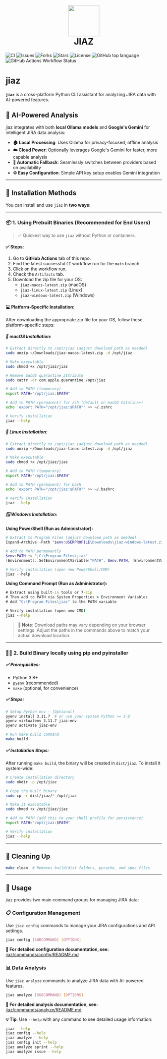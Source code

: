 <h1 align="center">
  <img src="https://raw.githubusercontent.com/sankur-codes/jiaz/main/jiaz/utils/assets/jiaz_logo.jpg" width="100" />
  <br/>
  JIAZ
</h1>
<p align="center">

  ![CI](https://github.com/sankur-codes/jiaz/actions/workflows/ci.yml/badge.svg)
  ![Issues](https://img.shields.io/github/issues/sankur-codes/jiaz?style=flat-square)
  ![Forks](https://img.shields.io/github/forks/sankur-codes/jiaz?style=flat-square)
  ![Stars](https://img.shields.io/github/stars/sankur-codes/jiaz?style=flat-square)
  ![License](https://img.shields.io/github/license/sankur-codes/jiaz?style=flat-square)
  ![GitHub top language](https://img.shields.io/github/languages/top/sankur-codes/jiaz)
  ![GitHub Actions Workflow Status](https://img.shields.io/github/actions/workflow/status/sankur-codes/jiaz/ci.yaml)

</p>

# jiaz

**`jiaz`** is a cross-platform Python CLI assistant for analyzing JIRA data with AI-powered features.

## 🤖 AI-Powered Analysis

jiaz integrates with both **local Ollama models** and **Google's Gemini** for intelligent JIRA data analysis:

- **🏠 Local Processing**: Uses Ollama for privacy-focused, offline analysis
- **☁️ Cloud Power**: Optionally leverages Google's Gemini for faster, more capable analysis
- **🔀 Automatic Fallback**: Seamlessly switches between providers based on availability
- **⚙️ Easy Configuration**: Simple API key setup enables Gemini integration

---

## 🚀 Installation Methods

You can install and use `jiaz` in **two ways**:

---

### 📦 1. Using Prebuilt Binaries (Recommended for End Users)

> ✅ Quickest way to use `jiaz` without Python or containers.

#### ✅ Steps:
1. Go to **GitHub Actions** tab of this repo.
2. Find the latest successful `CI` workflow run for the `main` branch.
3. Click on the workflow run.
4. Check the `Artifacts` tab.
5. Download the zip file for your OS:
   - `jiaz-macos-latest.zip` (macOS)
   - `jiaz-linux-latest.zip` (Linux)
   - `jiaz-windows-latest.zip` (Windows)

#### 💻 Platform-Specific Installation:

After downloading the appropriate zip file for your OS, follow these platform-specific steps:

##### 🍎 macOS Installation:

```bash
# Extract directly to /opt/jiaz (adjust download path as needed)
sudo unzip ~/Downloads/jiaz-macos-latest.zip -d /opt/jiaz

# Make executable
sudo chmod +x /opt/jiaz/jiaz

# Remove macOS quarantine attribute
sudo xattr -dr com.apple.quarantine /opt/jiaz

# Add to PATH (temporary)
export PATH="/opt/jiaz:$PATH"

# Add to PATH (permanent) for zsh (default on macOS Catalina+)
echo 'export PATH="/opt/jiaz:$PATH"' >> ~/.zshrc

# Verify installation
jiaz --help
```

##### 🐧 Linux Installation:

```bash
# Extract directly to /opt/jiaz (adjust download path as needed)
sudo unzip ~/Downloads/jiaz-linux-latest.zip -d /opt/jiaz

# Make executable
sudo chmod +x /opt/jiaz/jiaz

# Add to PATH (temporary)
export PATH="/opt/jiaz:$PATH"

# Add to PATH (permanent) for bash
echo 'export PATH="/opt/jiaz:$PATH"' >> ~/.bashrc

# Verify installation
jiaz --help
```

##### 🪟 Windows Installation:

**Using PowerShell (Run as Administrator):**
```powershell
# Extract to Program Files (adjust download path as needed)
Expand-Archive -Path "$env:USERPROFILE\Downloads\jiaz-windows-latest.zip" -DestinationPath "C:\Program Files\jiaz"

# Add to PATH permanently
$env:PATH += ";C:\Program Files\jiaz"
[Environment]::SetEnvironmentVariable("PATH", $env:PATH, [EnvironmentVariableTarget]::Machine)

# Verify installation (open new PowerShell/CMD)
jiaz --help
```

**Using Command Prompt (Run as Administrator):**
```cmd
# Extract using built-in tools or 7-zip
# Then add to PATH via System Properties > Environment Variables
# Add "C:\Program Files\jiaz" to the PATH variable

# Verify installation (open new CMD)
jiaz --help
```

> **📝 Note**: Download paths may vary depending on your browser settings. Adjust the paths in the commands above to match your actual download location.

---

### 🧑‍💻 2. Build Binary locally using pip and pyinstaller

##### ✅ Prerequisites:
- Python 3.8+
- [`pyenv`](https://github.com/pyenv/pyenv) (recommended)
- `make` (optional, for convenience)

##### ✅ Steps:

```bash
# Setup Python env - [Optional]
pyenv install 3.11.7  # or use your system Python >= 3.8
pyenv virtualenv 3.11.7 jiaz-env
pyenv activate jiaz-env

# Run make build command
make build 
```

##### ✅ Installation Steps:

After running `make build`, the binary will be created in `dist/jiaz`. To install it system-wide:

```bash
# Create installation directory
sudo mkdir -p /opt/jiaz

# Copy the built binary
sudo cp -r dist/jiaz/* /opt/jiaz

# Make it executable
sudo chmod +x /opt/jiaz/jiaz

# Add to PATH (add this to your shell profile for persistence)
export PATH="/opt/jiaz:$PATH"

# Verify installation
jiaz --help
```

---

## 🧹 Cleaning Up

```bash
make clean  # Removes build/dist folders, pycache, and spec files
```

---

## 🧪 Usage

jiaz provides two main command groups for managing JIRA data:

### 📋 Configuration Management
Use `jiaz config` commands to manage your JIRA configurations and API settings.

```bash
jiaz config [SUBCOMMAND] [OPTIONS]
```

**📖 For detailed configuration documentation, see:** [jiaz/commands/config/README.md](jiaz/commands/config/README.md)

### 📊 Data Analysis  
Use `jiaz analyze` commands to analyze JIRA data with AI-powered features.

```bash
jiaz analyze [SUBCOMMAND] [OPTIONS]
```

**📖 For detailed analysis documentation, see:** [jiaz/commands/analyze/README.md](jiaz/commands/analyze/README.md)

**💡 Tip**: Use `--help` with any command to see detailed usage information:

```bash
jiaz --help
jiaz config --help
jiaz analyze --help
jiaz config init --help
jiaz analyze sprint --help
jiaz analyze issue --help
```
